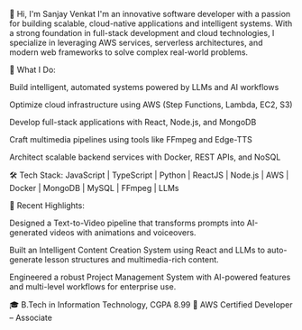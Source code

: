 👋 Hi, I'm Sanjay Venkat
I'm an innovative software developer with a passion for building scalable, cloud-native applications and intelligent systems. With a strong foundation in full-stack development and cloud technologies, I specialize in leveraging AWS services, serverless architectures, and modern web frameworks to solve complex real-world problems.

🚀 What I Do:

Build intelligent, automated systems powered by LLMs and AI workflows

Optimize cloud infrastructure using AWS (Step Functions, Lambda, EC2, S3)

Develop full-stack applications with React, Node.js, and MongoDB

Craft multimedia pipelines using tools like FFmpeg and Edge-TTS

Architect scalable backend services with Docker, REST APIs, and NoSQL

🛠️ Tech Stack:
JavaScript | TypeScript | Python | ReactJS | Node.js | AWS | Docker | MongoDB | MySQL | FFmpeg | LLMs

📌 Recent Highlights:

Designed a Text-to-Video pipeline that transforms prompts into AI-generated videos with animations and voiceovers.

Built an Intelligent Content Creation System using React and LLMs to auto-generate lesson structures and multimedia-rich content.

Engineered a robust Project Management System with AI-powered features and multi-level workflows for enterprise use.

🎓 B.Tech in Information Technology, CGPA 8.99
📜 AWS Certified Developer – Associate


<!---
Sanjay0348/Sanjay0348 is a ✨ special ✨ repository because its `README.md` (this file) appears on your GitHub profile.
You can click the Preview link to take a look at your changes.
--->
